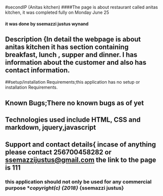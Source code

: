 #secondIP (Anitas kitchen)
####The page is about restaurant called anitas kitchen, it was completed fully on Monday June 25
#### it was done by ssemazzi justus wynand
## Description {In detail the webpage is about anitas kitchen it has section containing breakfast, lunch , supper and dinner. I has information about the customer and also has contact information.
##setup/installation Requirements;this application has no setup or installation Requirements.
## Known Bugs;There no known bugs as of yet
## Technologies used include HTML, CSS  and  markdown, jquery,javascript
## Support and contact details{ incase of anything please contact 256700458282 or ssemazzijustus@gmail.com the link to the page is 111
### this application should not only be used for any commercial purpose **copyright(c)* *{2018}* **{ssemazzi justus}**
